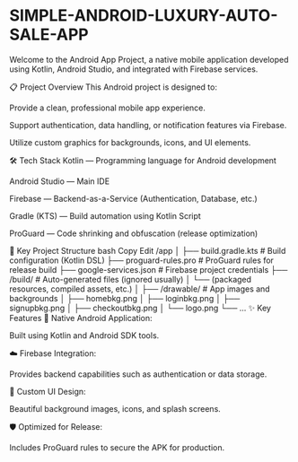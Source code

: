 # SIMPLE-ANDROID-LUXURY-AUTO-SALE-APP
Welcome to the Android App Project, a native mobile application developed using Kotlin, Android Studio, and integrated with Firebase services.

📋 Project Overview
This Android project is designed to:

Provide a clean, professional mobile app experience.

Support authentication, data handling, or notification features via Firebase.

Utilize custom graphics for backgrounds, icons, and UI elements.

🛠️ Tech Stack
Kotlin — Programming language for Android development

Android Studio — Main IDE

Firebase — Backend-as-a-Service (Authentication, Database, etc.)

Gradle (KTS) — Build automation using Kotlin Script

ProGuard — Code shrinking and obfuscation (release optimization)

📁 Key Project Structure
bash
Copy
Edit
/app
│
├── build.gradle.kts            # Build configuration (Kotlin DSL)
├── proguard-rules.pro          # ProGuard rules for release build
├── google-services.json        # Firebase project credentials
├── /build/                     # Auto-generated files (ignored usually)
│   └── (packaged resources, compiled assets, etc.)
│
├── /drawable/                  # App images and backgrounds
│   ├── homebkg.png
│   ├── loginbkg.png
│   ├── signupbkg.png
│   ├── checkoutbkg.png
│   └── logo.png
└── ...
✨ Key Features
📱 Native Android Application:

Built using Kotlin and Android SDK tools.

☁️ Firebase Integration:

Provides backend capabilities such as authentication or data storage.

🎨 Custom UI Design:

Beautiful background images, icons, and splash screens.

🛡️ Optimized for Release:

Includes ProGuard rules to secure the APK for production.
